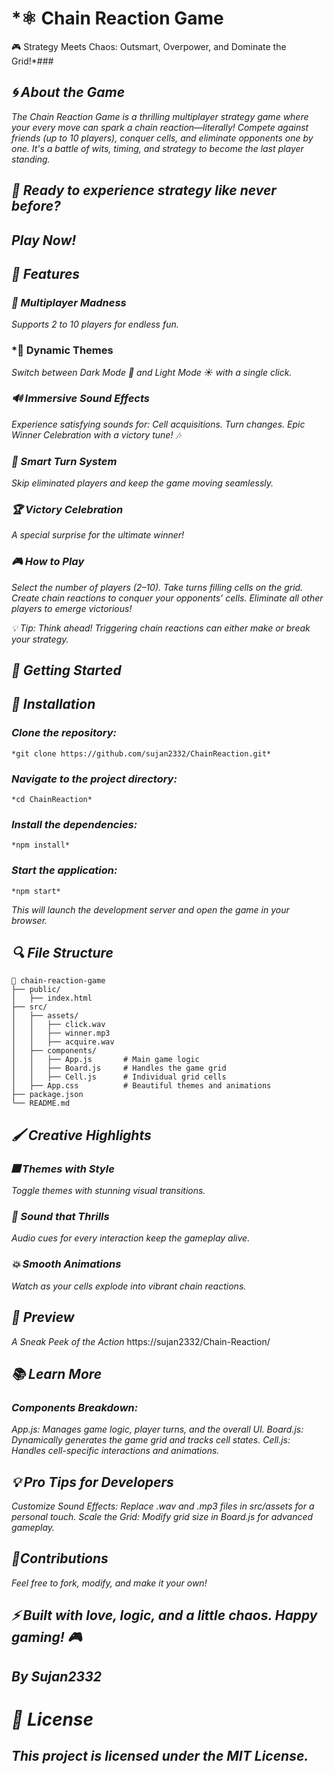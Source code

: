 # *⚛️ Chain Reaction Game 

🎮 Strategy Meets Chaos: Outsmart, Overpower, and Dominate the Grid!*###

## *🌀 About the Game*

*The Chain Reaction Game is a thrilling multiplayer strategy game where your every move can spark a chain reaction—literally! Compete against friends (up to 10 players), conquer cells, and eliminate opponents one by one. It's a battle of wits, timing, and strategy to become the last player standing.*

## *🎉 Ready to experience strategy like never before?*
## *Play Now!*

## *🌟 Features*

### *🤝 Multiplayer Madness*
*Supports 2 to 10 players for endless fun.*

### *🎨 Dynamic Themes
*Switch between Dark Mode 🌙 and Light Mode ☀️ with a single click.*

### *🔊 Immersive Sound Effects*
*Experience satisfying sounds for:
Cell acquisitions.
Turn changes.
Epic Winner Celebration with a victory tune! 🎶*

### *🎯 Smart Turn System*
*Skip eliminated players and keep the game moving seamlessly.*

### *🏆 Victory Celebration*
*A special surprise for the ultimate winner!*

### *🎮 How to Play*
*Select the number of players (2–10).
Take turns filling cells on the grid.
Create chain reactions to conquer your opponents’ cells.
Eliminate all other players to emerge victorious!*

*💡 Tip: Think ahead! Triggering chain reactions can either make or break your strategy.*

## *🚀 Getting Started*
## *🔧 Installation*

### *Clone the repository:*
```
*git clone https://github.com/sujan2332/ChainReaction.git*
 ```
### *Navigate to the project directory:*
```
*cd ChainReaction*  
```
### *Install the dependencies:*
```
*npm install*
```
### *Start the application:*
```
*npm start*  
```
*This will launch the development server and open the game in your browser.*

## *🔍 File Structure*

```
📂 chain-reaction-game  
├── public/  
│   ├── index.html  
├── src/  
│   ├── assets/  
│   │   ├── click.wav  
│   │   ├── winner.mp3  
│   │   ├── acquire.wav  
│   ├── components/  
│   │   ├── App.js       # Main game logic  
│   │   ├── Board.js     # Handles the game grid  
│   │   ├── Cell.js      # Individual grid cells  
│   ├── App.css          # Beautiful themes and animations  
├── package.json  
└── README.md
```

## *🖌️ Creative Highlights*

### *🎆 Themes with Style*
*Toggle themes with stunning visual transitions.*

### *🎵 Sound that Thrills*
*Audio cues for every interaction keep the gameplay alive.*

### *💥 Smooth Animations*
*Watch as your cells explode into vibrant chain reactions.*

## *📸 Preview*
*A Sneak Peek of the Action*
https://sujan2332/Chain-Reaction/

## *📚 Learn More*
### *Components Breakdown:*

*App.js: Manages game logic, player turns, and the overall UI.
Board.js: Dynamically generates the game grid and tracks cell states.
Cell.js: Handles cell-specific interactions and animations.*

## *💡 Pro Tips for Developers*
*Customize Sound Effects: Replace .wav and .mp3 files in src/assets for a personal touch.
Scale the Grid: Modify grid size in Board.js for advanced gameplay.*

## *💖Contributions*
*Feel free to fork, modify, and make it your own!*

## *⚡ Built with love, logic, and a little chaos. Happy gaming! 🎮*
## *By Sujan2332*

# *🎉 License*
## *This project is licensed under the MIT License.*
